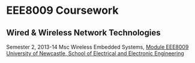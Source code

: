 EEE8009 Coursework
==================
Wired & Wireless Network Technologies
-------------------------------------

Semester 2, 2013-14
Msc Wireless Embedded Systems, [Module EEE8009](http://www.ncl.ac.uk/postgraduate/modules/module/EEE8009/)
[University of Newcastle, School of Electrical and Electronic Engineering](http://www.ncl.ac.uk/eee/)
